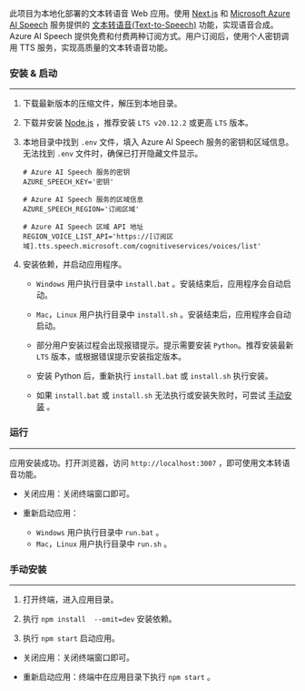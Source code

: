 此项目为本地化部署的文本转语音 Web 应用。使用 [Next.js](https://nextjs.org/) 和 [Microsoft Azure AI Speech](https://learn.microsoft.com/zh-cn/azure/ai-services/speech-service/) 服务提供的 [文本转语音(Text-to-Speech)](https://learn.microsoft.com/zh-cn/azure/ai-services/speech-service/text-to-speech) 功能，实现语音合成。Azure AI Speech 提供免费和付费两种订阅方式。用户订阅后，使用个人密钥调用 TTS 服务，实现高质量的文本转语音功能。

### 安装 & 启动

---

1. 下载最新版本的压缩文件，解压到本地目录。

1. 下载并安装 [Node.js](https://nodejs.org/en) ，推荐安装 `LTS v20.12.2` 或更高 `LTS` 版本。

1. 本地目录中找到 `.env` 文件，填入 Azure AI Speech 服务的密钥和区域信息。无法找到 `.env` 文件时，确保已打开隐藏文件显示。

   ```shell
   # Azure AI Speech 服务的密钥
   AZURE_SPEECH_KEY='密钥'

   # Azure AI Speech 服务的区域信息
   AZURE_SPEECH_REGION='订阅区域'

   # Azure AI Speech 区域 API 地址
   REGION_VOICE_LIST_API='https://[订阅区域].tts.speech.microsoft.com/cognitiveservices/voices/list'
   ```

1. 安装依赖，并启动应用程序。

   - `Windows` 用户执行目录中 `install.bat` 。安装结束后，应用程序会自动启动。

   - `Mac`，`Linux` 用户执行目录中 `install.sh` 。安装结束后，应用程序会自动启动。

   - 部分用户安装过程会出现报错提示。提示需要安装 `Python`。推荐安装最新 `LTS` 版本，或根据错误提示安装指定版本。

   - 安装 Python 后，重新执行 `install.bat` 或 `install.sh` 执行安装。

   - 如果 `install.bat` 或 `install.sh` 无法执行或安装失败时，可尝试 [手动安装](#手动安装) 。

### 运行

---

应用安装成功。打开浏览器，访问 `http://localhost:3007` ，即可使用文本转语音功能。

- 关闭应用：关闭终端窗口即可。

- 重新启动应用：
  - `Windows` 用户执行目录中 `run.bat` 。
  - `Mac`，`Linux` 用户执行目录中 `run.sh` 。

### 手动安装

---

1. 打开终端，进入应用目录。

1. 执行 `npm install  --omit=dev` 安装依赖。

1. 执行 `npm start` 启动应用。

- 关闭应用：关闭终端窗口即可。

- 重新启动应用：终端中在应用目录下执行 `npm start` 。

